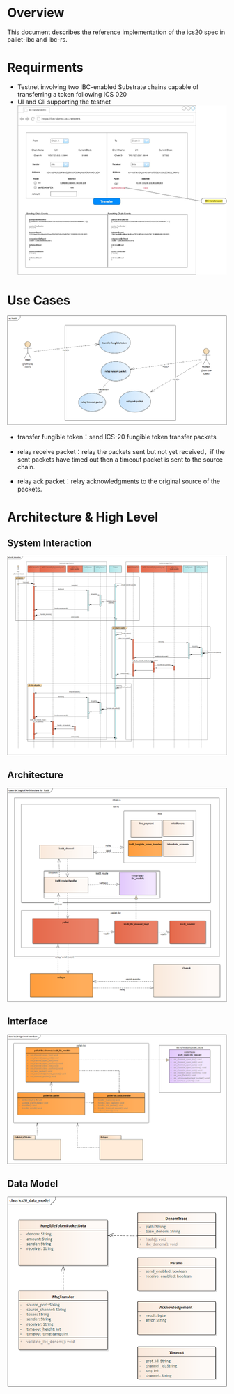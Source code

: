 # Overview  
  This document describes the reference implementation of the ics20 spec in pallet-ibc and ibc-rs.
# Requirments
* Testnet involving two IBC-enabled Substrate chains capable of transferring a token following ICS 020
* UI and Cli supporting the testnet   
![image](transfer.jpg)   

# Use Cases     
![image](usecase.png)   

* transfer fungible token：send ICS-20 fungible token transfer packets

* relay receive packet：relay the packets sent but not yet received，if the sent packets have timed out then a timeout packet is sent to the source chain.

* relay ack packet：relay acknowledgments to the original source of the packets.

# Architecture & High Level
## System Interaction
![image](si.png)  
## Architecture
![image](arch.png)  
## Interface
![image](interface.png)

## Data Model
![image](datamodel.png)

# 